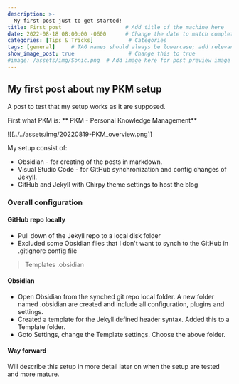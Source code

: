 ```yaml
---
description: >-
  My first post just to get started!
title: First post                    # Add title of the machine here
date: 2022-08-18 08:00:00 -0600      # Change the date to match completion date
categories: [Tips & Tricks]           # Categories
tags: [general]     # TAG names should always be lowercase; add relevant tags
show_image_post: true                 # Change this to true
#image: /assets/img/Sonic.png  # Add image here for post preview image
---
```



## My first post about my PKM setup
A post to test that my setup works as it are supposed.

First what PKM is: ** PKM - Personal Knowledge Management**

![[../../assets/img/20220819-PKM_overview.png]]

My setup consist of:
- Obsidian - for creating of the posts in markdown.
- Visual Studio Code - for GitHub synchronization and config changes of Jekyll.
- GitHub and Jekyll with Chirpy theme settings to host the blog


### Overall configuration

#### GitHub repo locally
- Pull down of the Jekyll repo to a local disk folder
- Excluded some Obsidian files that I don't want to synch to the GitHub in .gitignore config file

> Templates
> .obsidian


#### Obsidian
- Open Obsidian from the synched git repo local folder. A new folder named .obsidian are created and include all configuration, plugins and settings.
- Created a template for the Jekyll defined header syntax. Added this to a Template folder.
- Goto Settings, change the Template settings. Choose the above folder.


#### Way forward
Will describe this setup in more detail later on when the setup are tested and more mature.